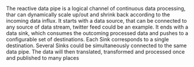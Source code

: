 The reactive data pipe is a logical channel of continuous data processing, thar can dynamically scale up/out and shrink back 
according to the incoming data influx. It starts with a data source, that can be connected to any source of data stream, twitter feed could 
be an example. It ends with a data sink, which consumes the outcoming processed data and pushes to a configurable set of destinations.
Each Sink corresponds to a single destination. Several Sinks could be simultaneously connected to the same data pipe. The data will then translated, transformed and processed once and published to many places 
